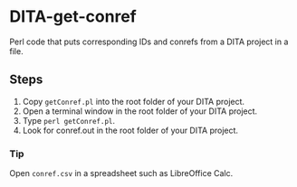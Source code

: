 # DITA-get-conref
Perl code that puts corresponding IDs and conrefs from a DITA project in a file.

## Steps 
1. Copy `getConref.pl` into the root folder of your DITA project.
2. Open a terminal window in the root folder of your DITA project.
3. Type `perl getConref.pl`.
4. Look for conref.out in the root folder of your DITA project.

### Tip
Open `conref.csv` in a spreadsheet such as LibreOffice Calc.
